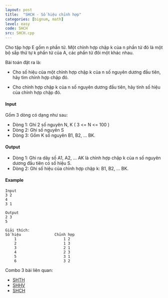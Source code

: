 ```yaml
---
layout: post
title:  "SHCH - Số hiệu chỉnh hợp"
categories: [bignum, math]
level: easy
code: SHCH
src: SHCH.cpp
---
```




Cho tập hợp E gồm n phần tử. Một chỉnh hợp chập k của n phần tử đó là một bộ sắp thứ tự k phần tử của A, các phần tử đôi một khác nhau.

Bài toán đặt ra là:

+ Cho số hiệu của một chỉnh hợp chập k của n số nguyên dương đầu tiên, hãy tìm chỉnh hợp chập đó.

+ Cho chỉnh hợp chập k của n số nguyên dương đầu tiên, hãy tính số hiệu của chỉnh hợp chập đó.

#### Input

Gồm 3 dòng có dạng như sau:
+ Dòng 1: Ghi 2 số nguyên N, K ( 3 <= N <= 100 )
+ Dòng 2: Ghi số nguyên S
+ Dòng 3: Gồm K số nguyên B1, B2, ... BK.

#### Output

+ Dòng 1: Ghi ra dãy số A1, A2, ... AK là chỉnh hợp chập k của n số nguyên dương đầu tiên có số hiệu S.
+ Dòng 2: Ghi số hiệu của chỉnh hợp chập k: B1, B2, ... BK.

#### Example

```
Input
3 2 
4
3 1

Output
2 3
5

Giải thích:
Số hiệu               Chỉnh hợp
	1                     1 2
	2                     1 3
	3                     2 1
	4                     2 3
	5                     3 1
	6                     3 2
```

<!--more-->

Combo 3 bài liên quan:

+ [SHTH](https://vnspoj.github.io/problems/SHTH)
+ [SHHV](https://vnspoj.github.io/problems/SHHV)
+ [SHCH](https://vnspoj.github.io/problems/SHCH)

